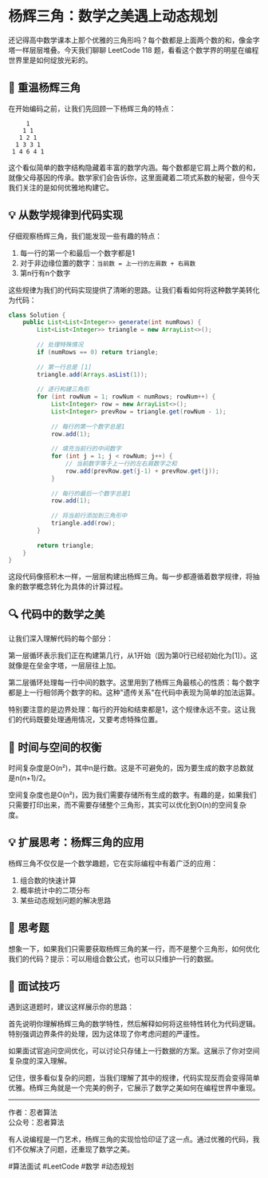 # 杨辉三角：数学之美遇上动态规划

还记得高中数学课本上那个优雅的三角形吗？每个数都是上面两个数的和，像金字塔一样层层堆叠。今天我们聊聊 LeetCode 118 题，看看这个数学界的明星在编程世界里是如何绽放光彩的。

## 📐 重温杨辉三角

在开始编码之前，让我们先回顾一下杨辉三角的特点：

```
     1
    1 1
   1 2 1
  1 3 3 1
 1 4 6 4 1
```

这个看似简单的数字结构隐藏着丰富的数学内涵。每个数都是它肩上两个数的和，就像父母基因的传承。数学家们会告诉你，这里面藏着二项式系数的秘密，但今天我们关注的是如何优雅地构建它。

## 💡 从数学规律到代码实现

仔细观察杨辉三角，我们能发现一些有趣的特点：

1. 每一行的第一个和最后一个数字都是1
2. 对于非边缘位置的数字：`当前数 = 上一行的左肩数 + 右肩数`
3. 第n行有n个数字

这些规律为我们的代码实现提供了清晰的思路。让我们看看如何将这种数学美转化为代码：



```java
class Solution {
    public List<List<Integer>> generate(int numRows) {
        List<List<Integer>> triangle = new ArrayList<>();
        
        // 处理特殊情况
        if (numRows == 0) return triangle;
        
        // 第一行总是 [1]
        triangle.add(Arrays.asList(1));
        
        // 逐行构建三角形
        for (int rowNum = 1; rowNum < numRows; rowNum++) {
            List<Integer> row = new ArrayList<>();
            List<Integer> prevRow = triangle.get(rowNum - 1);
            
            // 每行的第一个数字总是1
            row.add(1);
            
            // 填充当前行的中间数字
            for (int j = 1; j < rowNum; j++) {
                // 当前数字等于上一行的左右肩数字之和
                row.add(prevRow.get(j-1) + prevRow.get(j));
            }
            
            // 每行的最后一个数字总是1
            row.add(1);
            
            // 将当前行添加到三角形中
            triangle.add(row);
        }
        
        return triangle;
    }
}

```

这段代码像搭积木一样，一层层构建出杨辉三角。每一步都遵循着数学规律，将抽象的数学概念转化为具体的计算过程。

## 🔍 代码中的数学之美

让我们深入理解代码的每个部分：

第一层循环表示我们正在构建第几行，从1开始（因为第0行已经初始化为[1]）。这就像是在垒金字塔，一层层往上加。

第二层循环处理每一行中间的数字。这里用到了杨辉三角最核心的性质：每个数字都是上一行相邻两个数字的和。这种"遗传关系"在代码中表现为简单的加法运算。

特别要注意的是边界处理：每行的开始和结束都是1，这个规律永远不变。这让我们的代码既要处理通用情况，又要考虑特殊位置。

## 🎯 时间与空间的权衡

时间复杂度是O(n²)，其中n是行数。这是不可避免的，因为要生成的数字总数就是n(n+1)/2。

空间复杂度也是O(n²)，因为我们需要存储所有生成的数字。有趣的是，如果我们只需要打印出来，而不需要存储整个三角形，其实可以优化到O(n)的空间复杂度。

## 💡 扩展思考：杨辉三角的应用

杨辉三角不仅仅是一个数学趣题，它在实际编程中有着广泛的应用：

1. 组合数的快速计算
2. 概率统计中的二项分布
3. 某些动态规划问题的解决思路

## 🤔 思考题

想象一下，如果我们只需要获取杨辉三角的某一行，而不是整个三角形，如何优化我们的代码？提示：可以用组合数公式，也可以只维护一行的数据。

## 📝 面试技巧

遇到这道题时，建议这样展示你的思路：

首先说明你理解杨辉三角的数学特性，然后解释如何将这些特性转化为代码逻辑。特别强调边界条件的处理，因为这体现了你考虑问题的严谨性。

如果面试官追问空间优化，可以讨论只存储上一行数据的方案。这展示了你对空间复杂度的深入理解。

记住，很多看似复杂的问题，当我们理解了其中的规律，代码实现反而会变得简单优雅。杨辉三角就是一个完美的例子，它展示了数学之美如何在编程世界中重现。

---
作者：忍者算法  
公众号：忍者算法

有人说编程是一门艺术，杨辉三角的实现恰恰印证了这一点。通过优雅的代码，我们不仅解决了问题，还重现了数学之美。

#算法面试 #LeetCode #数学 #动态规划